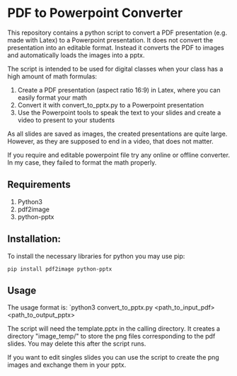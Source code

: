# PDF to Powerpoint Converter
This repository contains a python script to convert a PDF presentation (e.g. made with Latex) to a Powerpoint presentation.
It does not convert the presentation into an editable format. Instead it converts the PDF to images and automatically loads the images into a pptx.

The script is intended to be used for digital classes when your class has a high amount of math formulas:
1. Create a PDF presentation (aspect ratio 16:9) in Latex, where you can easily format your math
1. Convert it with convert_to_pptx.py to a Powerpoint presentation
1. Use the Powerpoint tools to speak the text to your slides and create a video to present to your students

As all slides are saved as images, the created presentations are quite large. However, as they are supposed to end in a video, that does not matter.

If you require and editable powerpoint file try any online or offline converter. In my case, they failed to format the math properly.



## Requirements
1. Python3
1. pdf2image
1. python-pptx


## Installation:
To install the necessary libraries for python you may use pip:

`pip install pdf2image python-pptx`


## Usage

The usage format is:
`python3 convert_to_pptx.py <path_to_input_pdf> <path_to_output_pptx>

The script will need the template.pptx in the calling directory. It creates a directory "image_temp/" to store the png files corresponding to the pdf slides.
You may delete this after the script runs.


If you want to edit singles slides you can use the script to create the png images and exchange them in your pptx.
